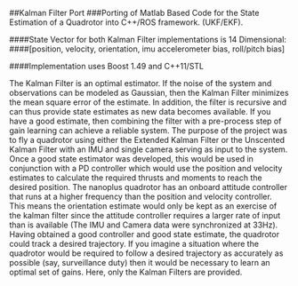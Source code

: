 ##Kalman Filter Port
###Porting of Matlab Based Code for the State Estimation of a Quadrotor into C++/ROS framework. (UKF/EKF).

####State Vector for both Kalman Filter implementations is 14 Dimensional: 
####[position, velocity, orientation, imu accelerometer bias, roll/pitch bias]

####Implementation uses Boost 1.49 and C++11/STL


The Kalman Filter is an optimal estimator. If
the noise of the system and observations can be modeled as
Gaussian, then the Kalman Filter minimizes the mean square
error of the estimate. In addition, the filter is recursive and can
thus provide state estimates as new data becomes available. If
you have a good estimate, then combining the filter with a
pre-process step of gain learning can achieve a reliable system. 
The purpose of the project was to fly a quadrotor using
either the Extended Kalman Filter or the Unscented Kalman
Filter with an IMU and single camera serving as input to
the system. Once a good state estimator was developed, this
would be used in conjunction with a PD controller which
would use the position and velocity estimates to calculate the
required thrusts and moments to reach the desired position.
The nanoplus quadrotor has an onboard attitude controller
that runs at a higher frequency than the position and velocity
controller. This means the orientation estimate would only
be kept as an exercise of the kalman filter since the attitude
controller requires a larger rate of input than is available
(The IMU and Camera data were synchronized at 33Hz).
Having obtained a good controller and good state estimate,
the quadrotor could track a desired trajectory. If you imagine
a situation where the quadrotor would be required to follow a
desired trajectory as accurately as possible (say, surveillance
duty) then it would be necessary to learn an optimal set of
gains. Here, only the Kalman Filters are provided.

